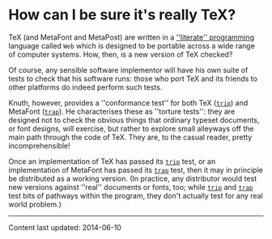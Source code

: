 # How can I be sure it's really TeX?

TeX (and MetaFont and MetaPost) are written in a
  [''literate'' programming](./FAQ-lit.html) language called `Web`
which is designed to be portable across a wide range of computer
systems.  How, then, is a new version of TeX checked?

Of course, any sensible software implementor will have his own suite
of tests to check that his software runs: those who port TeX and
its friends to other platforms do indeed perform such tests.

Knuth, however, provides a ''conformance test'' for both TeX
([`trip`](https://ctan.org/pkg/trip)) and MetaFont ([`trap`](https://ctan.org/pkg/trap)).
He characterises these as ''torture tests'': they are designed not to
check the obvious things that ordinary typeset documents, or font
designs, will exercise, but rather to explore small alleyways off the
main path through the code of TeX.  They are, to the casual reader,
pretty incomprehensible!

Once an implementation of TeX has passed its [`trip`](https://ctan.org/pkg/trip) test, or
an implementation of MetaFont has passed its [`trap`](https://ctan.org/pkg/trap) test, then it
may in principle be distributed as a working version.  (In practice,
any distributor would test new versions against ''real'' documents or
fonts, too; while [`trip`](https://ctan.org/pkg/trip) and [`trap`](https://ctan.org/pkg/trap) test bits of
pathways within the program, they don't actually test for any real
world problem.)


----

Content last updated: 2014-06-10
